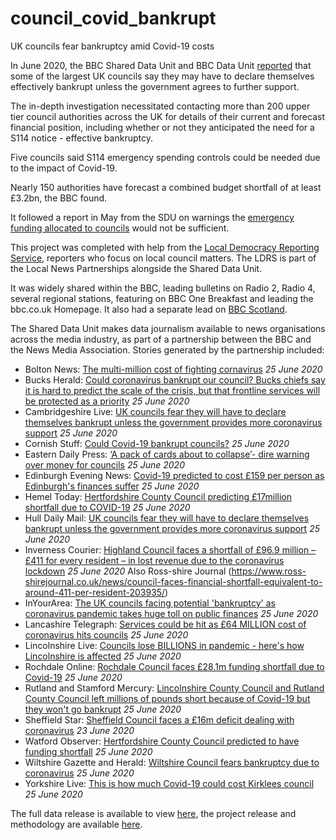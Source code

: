 # council_covid_bankrupt
UK councils fear bankruptcy amid Covid-19 costs

In June 2020, the BBC Shared Data Unit and BBC Data Unit [reported](https://www.bbc.co.uk/news/uk-53069772) that some of the largest UK councils say they may have to declare themselves effectively bankrupt unless the government agrees to further support.

The in-depth investigation necessitated contacting more than 200 upper tier council authorities across the UK for details of their current and forecast financial position, including whether or not they anticipated the need for a S114 notice - effective bankruptcy.

Five councils said S114 emergency spending controls could be needed due to the impact of Covid-19.

Nearly 150 authorities have forecast a combined budget shortfall of at least £3.2bn, the BBC found.

It followed a report in May from the SDU on warnings the [emergency funding allocated to councils](https://github.com/BBC-Data-Unit/coronavirus_council_funding/edit/master/README.md) would not be sufficient.

This project was completed with help from the [Local Democracy Reporting Service](https://www.bbc.com/lnp/ldrs), reporters who focus on local council matters. The LDRS is part of the Local News Partnerships alongside the Shared Data Unit.

It was widely shared within the BBC, leading bulletins on Radio 2, Radio 4, several regional stations, featuring on BBC One Breakfast and leading the bbc.co.uk Homepage. It also had a separate lead on [BBC Scotland](https://www.bbc.co.uk/news/uk-scotland-highlands-islands-53149054).

The Shared Data Unit makes data journalism available to news organisations across the media industry, as part of a partnership between the BBC and the News Media Association. Stories generated by the partnership included:

* Bolton News: [The multi-million cost of fighting cornavirus](https://www.theboltonnews.co.uk/news/18539385.multi-million-cost-fighting-cornavirus/) *25 June 2020*
* Bucks Herald: [Could coronavirus bankrupt our council? Bucks chiefs say it is hard to predict the scale of the crisis, but that frontline services will be protected as a priority](https://www.bucksherald.co.uk/news/people/could-coronavirus-bankrupt-our-council-bucks-chiefs-say-it-hard-predict-scale-crisis-frontline-services-will-be-protected-priority-2894728) *25 June 2020*
* Cambridgeshire Live: [UK councils fear they will have to declare themselves bankrupt unless the government provides more coronavirus support](https://www.cambridge-news.co.uk/news/uk-world-news/uk-councils-fear-declare-themselves-18485581) *25 June 2020*
* Cornish Stuff: [Could Covid-19 bankrupt councils?](https://cornishstuff.com/2020/06/25/could-covid-19-bankrupt-councils/) *25 June 2020*
* Eastern Daily Press: [‘A pack of cards about to collapse’- dire warning over money for councils](https://www.edp24.co.uk/news/politics/alan-waters-in-dire-warning-over-funding-for-councils-1-6716378) *25 June 2020*
* Edinburgh Evening News: [Covid-19 predicted to cost £159 per person as Edinburgh's finances suffer](https://www.edinburghnews.scotsman.com/news/politics/council/covid-19-predicted-cost-ps159-person-edinburghs-finances-suffer-2894371) *25 June 2020*
* Hemel Today: [Hertfordshire County Council predicting £17million shortfall due to COVID-19](https://www.hemeltoday.co.uk/news/hertfordshire-county-council-predicting-ps17million-shortfall-due-covid-19-2894635) *25 June 2020*
* Hull Daily Mail: [UK councils fear they will have to declare themselves bankrupt unless the government provides more coronavirus support](https://www.hulldailymail.co.uk/news/uk-world-news/uk-councils-fear-declare-themselves-4262350) *25 June 2020*
* Inverness Courier: [Highland Council faces a shortfall of £96.9 million – £411 for every resident – in lost revenue due to the coronavirus lockdown](https://www.inverness-courier.co.uk/news/council-faces-financial-shortfall-equivalent-to-around-411-per-resident-203927/) *25 June 2020*
Also Ross-shire Journal (https://www.ross-shirejournal.co.uk/news/council-faces-financial-shortfall-equivalent-to-around-411-per-resident-203935/)
* InYourArea: [The UK councils facing potential 'bankruptcy' as coronavirus pandemic takes huge toll on public finances](https://www.inyourarea.co.uk/news/the-uk-councils-facing-potential-bankruptcy-as-coronavirus-pandemic-takes-huge-toll-on-public-finances/) *25 June 2020*
* Lancashire Telegraph: [Services could be hit as £64 MILLION cost of coronavirus hits councils](https://www.lancashiretelegraph.co.uk/news/18539198.services-hit-64-million-cost-coronavirus-hits-councils/) *25 June 2020*
* Lincolnshire Live: [Councils lose BILLIONS in pandemic - here's how Lincolnshire is affected](https://www.lincolnshirelive.co.uk/news/local-news/councils-lose-billions-pandemic-heres-4254128) *25 June 2020*
* Rochdale Online: [Rochdale Council faces £28.1m funding shortfall due to Covid-19](https://www.rochdaleonline.co.uk/news-features/2/news-headlines/135104/rochdale-council-faces-£281m-funding-shortfall-due-to-covid19) *25 June 2020*
* Rutland and Stamford Mercury: [Lincolnshire County Council and Rutland County Council left millions of pounds short because of Covid-19 but they won't go bankrupt](https://www.stamfordmercury.co.uk/news/councils-wont-go-bankrupt-as-a-result-of-covid-19-9114162/) *25 June 2020*
* Sheffield Star: [Sheffield Council faces a £16m deficit dealing with coronavirus](https://www.thestar.co.uk/news/politics/council/sheffield-council-faces-ps16m-deficit-dealing-coronavirus-2892849) *23 June 2020*
* Watford Observer: [Hertfordshire County Council predicted to have funding shortfall](https://www.watfordobserver.co.uk/news/18541060.hertfordshire-county-council-predicted-funding-shortfall/) *25 June 2020*
* Wiltshire Gazette and Herald: [Wiltshire Council fears bankruptcy due to coronavirus](https://www.gazetteandherald.co.uk/news/18540928.wiltshire-council-fears-bankruptcy-due-coronavirus/) *25 June 2020*
* Yorkshire Live: [This is how much Covid-19 could cost Kirklees council](https://www.examinerlive.co.uk/news/west-yorkshire-news/how-much-covid-19-could-18482106) *25 June 2020*


The full data release is available to view [here](https://docs.google.com/spreadsheets/d/1Pw1AKQ5-KOLu_HAbKfSQPvDPCyuNN4J5ra_aX8HQ8cM/edit#gid=375033781), the project release and methodology are available [here](https://docs.google.com/document/d/1vgxyNgMxy7z6O-xapU-pfzwr5GhzNMxbOTDEafQ46fA/edit).
